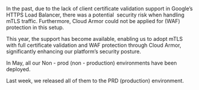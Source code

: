 In the past, due to the lack of client certificate validation support in Google’s HTTPS Load Balancer, there was a potential  security risk when handling mTLS traffic. Furthermore, Cloud Armor could not be applied for (WAF) protection in this setup.

This year, the support has become available, enabling us to adopt mTLS with full certificate validation and WAF protection through Cloud Armor, significantly enhancing our platform’s security posture.   

  

In May, all our Non - prod (non - production) environments have been deployed. 

Last week, we released all of them to the PRD (production) environment.